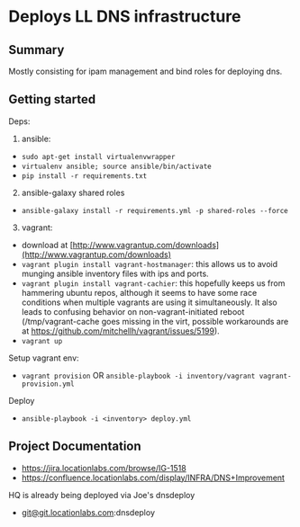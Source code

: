 # Deploys LL DNS infrastructure

## Summary

Mostly consisting for ipam management and bind roles for deploying dns.

## Getting started
Deps: 
1) ansible: 
  - `sudo apt-get install virtualenvwrapper`
  - `virtualenv ansible; source ansible/bin/activate`
  - `pip install -r requirements.txt`
2) ansible-galaxy shared roles
  - `ansible-galaxy install -r requirements.yml -p shared-roles --force`
3) vagrant:
  - download at [http://www.vagrantup.com/downloads](http://www.vagrantup.com/downloads)
  - `vagrant plugin install vagrant-hostmanager`: this allows us to avoid munging ansible inventory
    files with ips and ports.
  - `vagrant plugin install vagrant-cachier`: this hopefully keeps us from hammering ubuntu repos,
    although it seems to have some race conditions when multiple vagrants are using it
    simultaneously.  It also leads to confusing behavior on non-vagrant-initiated reboot
    (/tmp/vagrant-cache goes missing in the virt, possible workarounds are at
    https://github.com/mitchellh/vagrant/issues/5199).
  - `vagrant up`

Setup vagrant env:
  - `vagrant provision` OR `ansible-playbook -i inventory/vagrant vagrant-provision.yml`

Deploy
  - `ansible-playbook -i <inventory> deploy.yml`

## Project Documentation

- https://jira.locationlabs.com/browse/IG-1518 
- https://confluence.locationlabs.com/display/INFRA/DNS+Improvement

HQ is already being deployed via Joe's dnsdeploy
- git@git.locationlabs.com:dnsdeploy
